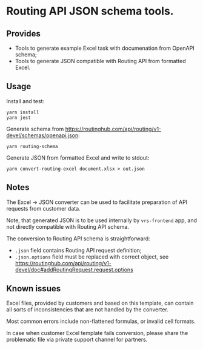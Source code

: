 # Routing API JSON schema tools.

## Provides
- Tools to generate example Excel task with documenation from OpenAPI schema;
- Tools to generate JSON compatible with Routing API from formatted Excel.

## Usage
Install and test:
```
yarn install
yarn jest
```

Generate schema from https://routinghub.com/api/routing/v1-devel/schemas/openapi.json:
```
yarn routing-schema
```

Generate JSON from formatted Excel and write to stdout:
```
yarn convert-routing-excel document.xlsx > out.json
```

## Notes
The Excel -> JSON converter can be used to facilitate preparation of API requests
from customer data.

Note, that generated JSON is to be used internally by `vrs-frontend` app, and not
directly compatible with Routing API schema. 

The conversion to Routing API schema is straightforward:
- `.json` field contains Routing API request definition;
- `.json.options` field must be replaced with correct object, see https://routinghub.com/api/routing/v1-devel/doc#addRoutingRequest.request.options

## Known issues
Excel files, provided by customers and based on this template, can contain all sorts
of inconsistencies that are not handled by the converter.

Most common errors include non-flattened formulas, or invalid cell formats.

In case when customer Excel template fails conversion, please share the problematic
file via private support channel for partners.
